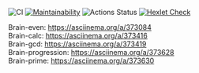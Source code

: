 ![CI](https://github.com/stcrd/backend-project-lvl1/workflows/CI/badge.svg)
[![Maintainability](https://api.codeclimate.com/v1/badges/523cbd35eed2bdc5e82a/maintainability)](https://codeclimate.com/github/stcrd/backend-project-lvl1/maintainability)
![Actions Status](https://github.com/stcrd/backend-project-lvl1/.github/workflows/hexlet-check/badge.svg)
[![Hexlet Check](https://github.com/stcrd/backend-project-lvl1/workflows/hexlet-check/badge.svg)](https://github.com/stcrd/backend-project-lvl1/actions)

Brain-even: https://asciinema.org/a/373084  
Brain-calc: https://asciinema.org/a/373416  
Brain-gcd: https://asciinema.org/a/373419  
Brain-progression: https://asciinema.org/a/373628  
Brain-prime: https://asciinema.org/a/373630